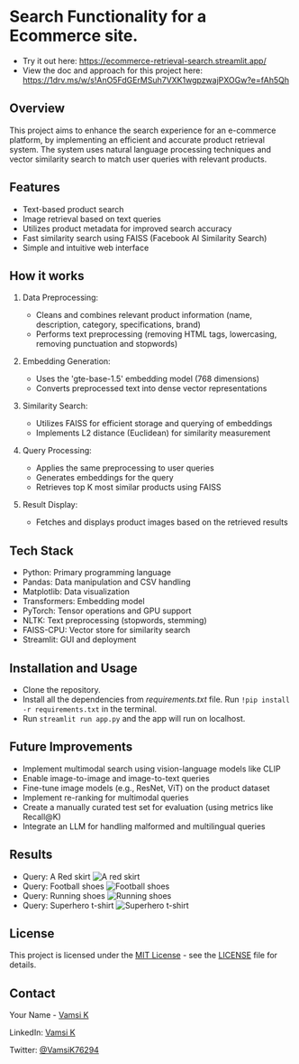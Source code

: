 # Search Functionality for a Ecommerce site.

* Try it out here: https://ecommerce-retrieval-search.streamlit.app/
* View the doc and approach for this project here: https://1drv.ms/w/s!AnO5FdGErMSuh7VXK1wgpzwajPXOGw?e=fAh5Qh

## Overview
This project aims to enhance the search experience for an e-commerce platform, by implementing an efficient and accurate product retrieval system. The system uses natural language processing techniques and vector similarity search to match user queries with relevant products.

## Features
* Text-based product search
* Image retrieval based on text queries
* Utilizes product metadata for improved search accuracy
* Fast similarity search using FAISS (Facebook AI Similarity Search)
* Simple and intuitive web interface

## How it works

1. Data Preprocessing:

    * Cleans and combines relevant product information (name, description, category, specifications, brand)
    * Performs text preprocessing (removing HTML tags, lowercasing, removing punctuation and stopwords)


2. Embedding Generation:

    * Uses the 'gte-base-1.5' embedding model (768 dimensions)
    * Converts preprocessed text into dense vector representations


3. Similarity Search:

    * Utilizes FAISS for efficient storage and querying of embeddings
    * Implements L2 distance (Euclidean) for similarity measurement


4. Query Processing:

    * Applies the same preprocessing to user queries
    * Generates embeddings for the query
    * Retrieves top K most similar products using FAISS


5. Result Display:

    * Fetches and displays product images based on the retrieved results


## Tech Stack

* Python: Primary programming language
* Pandas: Data manipulation and CSV handling
* Matplotlib: Data visualization
* Transformers: Embedding model
* PyTorch: Tensor operations and GPU support
* NLTK: Text preprocessing (stopwords, stemming)
* FAISS-CPU: Vector store for similarity search
* Streamlit: GUI and deployment


## Installation and Usage
* Clone the repository.
* Install all the dependencies from *requirements.txt* file. Run `!pip install -r requirements.txt` in the terminal.
* Run `streamlit run app.py` and the app will run on localhost.


## Future Improvements

* Implement multimodal search using vision-language models like CLIP
* Enable image-to-image and image-to-text queries
* Fine-tune image models (e.g., ResNet, ViT) on the product dataset
* Implement re-ranking for multimodal queries
* Create a manually curated test set for evaluation (using metrics like Recall@K)
* Integrate an LLM for handling malformed and multilingual queries



## Results
* Query: A Red skirt
![A red skirt](<Imgs/Screenshot 2024-08-09 081151.png>)
* Query: Football shoes
![Football shoes](<Imgs/Screenshot 2024-08-09 081638.png>)
* Query: Running shoes
![Running shoes](<Imgs/Screenshot 2024-08-09 081959.png>)
* Query: Superhero t-shirt
![Superhero t-shirt](<Imgs/Screenshot 2024-08-09 082126.png>)

## License
This project is licensed under the [MIT License](LICENSE) - see the [LICENSE](LICENSE) file for details.

## Contact
Your Name - [Vamsi K](mailto:sunny77katta2002@gmail.com)

LinkedIn: [Vamsi K](https://linkedin.com/in/vamsi-k77)

Twitter: [@VamsiK76294](https://x.com/VamsiK76294)